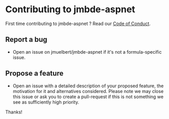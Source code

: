 # Contributing to jmbde-aspnet

First time contributing to jmbde-aspnet ? Read our
[Code of Conduct](https://github.com/jmuelbert/jmbde-aspnet/blob/master/CODE_OF_CONDUCT.md#code-of-conduct).

## Report a bug

-   Open an issue on jmuelbert/jmbde-aspnet if it's not a formula-specific issue.

## Propose a feature

-   Open an issue with a detailed description of your proposed feature, the motivation
    for it and alternatives considered. Please note we may close this issue or ask you
    to create a pull-request if this is not something we see as sufficiently high
    priority.

Thanks!

